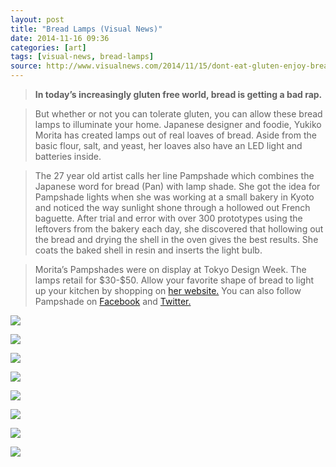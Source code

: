 ```yaml
---
layout: post
title: "Bread Lamps (Visual News)"
date: 2014-11-16 09:36
categories: [art]
tags: [visual-news, bread-lamps]
source: http://www.visualnews.com/2014/11/15/dont-eat-gluten-enjoy-bread-lamps/
---
```

> **In today’s increasingly gluten free world, bread is getting a bad
rap.**

> But whether or not you can tolerate gluten, you can allow these
bread lamps to illuminate your home. Japanese designer and foodie,
Yukiko Morita has created lamps out of real loaves of bread. Aside from
the basic flour, salt, and yeast, her loaves also have an LED light and
batteries inside.

> The 27 year old artist calls her line Pampshade which combines the
Japanese word for bread (Pan) with lamp shade. She got the idea for
Pampshade lights when she was working at a small bakery in Kyoto and
noticed the way sunlight shone through a hollowed out French baguette.
After trial and error with over 300 prototypes using the leftovers from
the bakery each day, she discovered that hollowing out the bread and
drying the shell in the oven gives the best results. She coats the baked
shell in resin and inserts the light bulb.

> Morita’s Pampshades were on display at Tokyo Design Week. The lamps
retail for \$30-\$50. Allow your favorite shape of bread to light up
your kitchen by shopping on [her website.](http://pampshade.com/) You
can also follow Pampshade on
[Facebook](https://www.facebook.com/pampshade) and
[Twitter.](https://twitter.com/pampshade)

![](http://tt.imageshare.s3.amazonaws.com/art/2014-11-16-bread-lamps-visual-news/breadlamps/19.jpg)

![](http://tt.imageshare.s3.amazonaws.com/art/2014-11-16-bread-lamps-visual-news/breadlamps/27.jpg)

![](http://tt.imageshare.s3.amazonaws.com/art/2014-11-16-bread-lamps-visual-news/breadlamps/37.jpg)

![](http://tt.imageshare.s3.amazonaws.com/art/2014-11-16-bread-lamps-visual-news/breadlamps/46.jpg)

![](http://tt.imageshare.s3.amazonaws.com/art/2014-11-16-bread-lamps-visual-news/breadlamps/56.jpg)

![](http://tt.imageshare.s3.amazonaws.com/art/2014-11-16-bread-lamps-visual-news/breadlamps/66.jpg)

![](http://tt.imageshare.s3.amazonaws.com/art/2014-11-16-bread-lamps-visual-news/breadlamps/75.jpg)

![](http://tt.imageshare.s3.amazonaws.com/art/2014-11-16-bread-lamps-visual-news/breadlamps/85.jpg)
